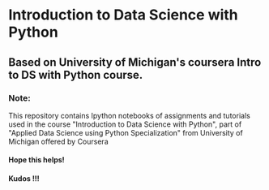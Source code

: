 # Introduction to Data Science with Python

## Based on University of Michigan's coursera Intro to DS with Python course.

### Note: 
This repository contains Ipython notebooks of assignments and tutorials used in the course "Introduction to Data Science with Python", part of "Applied Data Science using Python Specialization" from University of Michigan offered by Coursera

#### Hope this helps!
#### Kudos !!! 
